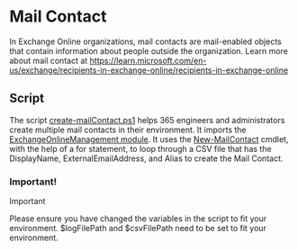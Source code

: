 # Mail Contact
In Exchange Online organizations, mail contacts are mail-enabled objects that contain information about people outside the organization.
Learn more about mail contact at https://learn.microsoft.com/en-us/exchange/recipients-in-exchange-online/recipients-in-exchange-online

## Script
The script [create-mailContact.ps1](create-mailContact.ps1) helps 365 engineers and administrators create multiple mail contacts in their environment. 
It imports the [ExchangeOnlineManagement module](https://learn.microsoft.com/en-us/powershell/exchange/exchange-online-powershell-v2?view=exchange-ps). It uses the [New-MailContact](https://learn.microsoft.com/en-us/powershell/module/exchange/new-mailcontact?view=exchange-ps) cmdlet, with the help of a for statement, to loop through a CSV file that has the DisplayName, ExternalEmailAddress, and Alias to create the Mail Contact.

### Important!
> [!IMPORTANT]  
> Please ensure you have changed the variables in the script to fit your environment. $logFilePath and $csvFilePath need to be set to fit your environment.
